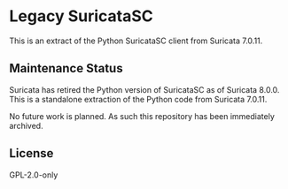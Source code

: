 # Legacy SuricataSC

This is an extract of the Python SuricataSC client from Suricata
7.0.11.

## Maintenance Status

Suricata has retired the Python version of SuricataSC as of Suricata 8.0.0.
This is a standalone extraction of the Python code from Suricata 7.0.11.

No future work is planned. As such this repository has been immediately
archived.

## License

GPL-2.0-only
